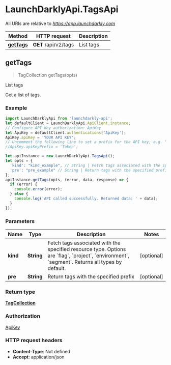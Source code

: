 # LaunchDarklyApi.TagsApi

All URIs are relative to *https://app.launchdarkly.com*

Method | HTTP request | Description
------------- | ------------- | -------------
[**getTags**](TagsApi.md#getTags) | **GET** /api/v2/tags | List tags



## getTags

> TagCollection getTags(opts)

List tags

Get a list of tags.

### Example

```javascript
import LaunchDarklyApi from 'launchdarkly-api';
let defaultClient = LaunchDarklyApi.ApiClient.instance;
// Configure API key authorization: ApiKey
let ApiKey = defaultClient.authentications['ApiKey'];
ApiKey.apiKey = 'YOUR API KEY';
// Uncomment the following line to set a prefix for the API key, e.g. "Token" (defaults to null)
//ApiKey.apiKeyPrefix = 'Token';

let apiInstance = new LaunchDarklyApi.TagsApi();
let opts = {
  'kind': "kind_example", // String | Fetch tags associated with the specified resource type. Options are `flag`, `project`, `environment`, `segment`. Returns all types by default.
  'pre': "pre_example" // String | Return tags with the specified prefix
};
apiInstance.getTags(opts, (error, data, response) => {
  if (error) {
    console.error(error);
  } else {
    console.log('API called successfully. Returned data: ' + data);
  }
});
```

### Parameters


Name | Type | Description  | Notes
------------- | ------------- | ------------- | -------------
 **kind** | **String**| Fetch tags associated with the specified resource type. Options are &#x60;flag&#x60;, &#x60;project&#x60;, &#x60;environment&#x60;, &#x60;segment&#x60;. Returns all types by default. | [optional] 
 **pre** | **String**| Return tags with the specified prefix | [optional] 

### Return type

[**TagCollection**](TagCollection.md)

### Authorization

[ApiKey](../README.md#ApiKey)

### HTTP request headers

- **Content-Type**: Not defined
- **Accept**: application/json

